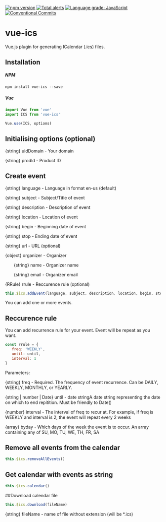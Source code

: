[![npm version](https://badge.fury.io/js/vue-ics.svg)](https://badge.fury.io/js/vue-ics)
[![Total alerts](https://img.shields.io/lgtm/alerts/g/evildvl/vue-ics.svg?logo=lgtm&logoWidth=18)](https://lgtm.com/projects/g/evildvl/vue-ics/alerts/)
[![Language grade: JavaScript](https://img.shields.io/lgtm/grade/javascript/g/evildvl/vue-ics.svg?logo=lgtm&logoWidth=18)](https://lgtm.com/projects/g/evildvl/vue-ics/context:javascript)
[![Conventional Commits](https://img.shields.io/badge/Conventional%20Commits-1.0.0-yellow.svg)](https://conventionalcommits.org)

# vue-ics

Vue.js plugin for generating ICalendar (.ics) files.

## Installation

##### NPM

```
npm install vue-ics --save
```

##### Vue

```javascript
import Vue from 'vue'
import ICS from 'vue-ics'

Vue.use(ICS, options)
```

## Initialising options (optional)
{string} uidDomain - Your domain

{string} prodId - Product ID

## Create event

{string} language    - Language in format en-us (default)

{string} subject     - Subject/Title of event

{string} description - Description of event

{string} location    - Location of event

{string} begin       - Beginning date of event

{string} stop        - Ending date of event

{string} url		 - URL (optional)

{object} organizer   - Organizer

  {string} name - Organizer name
  
  {string} email - Organizer email

{RRule}  rrule       - Reccurence rule (optional)

```javascript
this.$ics.addEvent(language, subject, description, location, begin, stop, url, organizer, rrule)
```
You can add one or more events.

## Reccurence rule
You can add recurrence rule for your event. Event will be repeat as you want.
```javascript
const rrule = {
   freq: 'WEEKLY',
   until: until,
   interval: 1
}
```

Parameters:

{string} freq - Required. The frequency of event recurrence. Can be DAILY, WEEKLY, MONTHLY, or YEARLY.

{string | number | Date} until - date stringA date string representing the date on which to end repitition. Must be friendly to Date()

{number} interval - The interval of freq to recur at. For example, if freq is WEEKLY and interval is 2, the event will repeat every 2 weeks

{array} byday - Which days of the week the event is to occur. An array containing any of SU, MO, TU, WE, TH, FR, SA

## Remove all events from the calendar

```javascript
this.$ics.removeAllEvents()
```

## Get calendar with events as string

```javascript
this.$ics.calendar()
```

##Download calendar file

```javascript
this.$ics.download(fileName)
```

{string} fileName - name of file without extension (will be *.ics)
